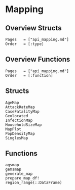 # Mapping

## Overview Structs
```@index
Pages   = ["api_mapping.md"]
Order   = [:type]
```
## Overview Functions
```@index
Pages   = ["api_mapping.md"]
Order   = [:function]
```

## Structs
```@docs
AgeMap
AttackRateMap
CaseFatalityMap
Geolocated
InfectionMap
HouseholdSizeMap
MapPlot
PopDensityMap
SinglesMap
```

## Functions
```@docs
agsmap
gemsmap
generate_map
prepare_map_df!
region_range(::DataFrame)
```